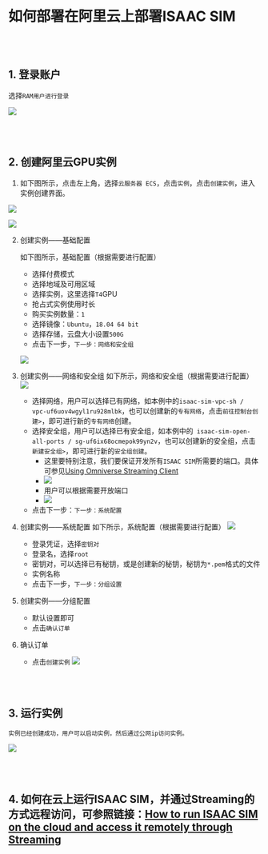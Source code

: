 # 如何部署在阿里云上部署ISAAC SIM

<br><br>
## 1. 登录账户
    
选择`RAM用户进行登录`
    
![](./images/1.1.login.JPG)

<br><br>
## 2. 创建阿里云GPU实例

1. 如下图所示，点击左上角，选择`云服务器 ECS`，点击`实例`，点击`创建实例`，进入实例创建界面。

![](./images/2.1.create_instance_entry.gif)

![](./images/2.2.create_instance_ui.JPG)

2. 创建实例——基础配置

    如下图所示，基础配置（根据需要进行配置）
    * 选择付费模式
    * 选择地域及可用区域
    * 选择实例，这里选择`T4`GPU
    * 抢占式实例使用时长
    * 购买实例数量：`1`
    * 选择镜像：`Ubuntu`，`18.04 64 bit`
    * 选择存储，云盘大小设置`500G`
    * 点击下一步，`下一步：网络和安全组 `

    ![](./images/2.2.basic_config.gif)

3. 创建实例——网络和安全组 
    如下所示，网络和安全组（根据需要进行配置）
    ![](./images/2.3.network_and_safe.gif)
    * 选择网络，用户可以选择已有网络，如本例中的`isaac-sim-vpc-sh / vpc-uf6uov4wgyl1ru928mlbk`，也可以创建新的`专有网络`，点击`前往控制台创建>`，即可进行新的`专有网络`创建。
    * 选择安全组，用户可以选择已有安全组，如本例中的` isaac-sim-open-all-ports / sg-uf6ix68ocmepok99yn2v`，也可以创建新的安全组，点击` 新建安全组>`，即可进行新的`安全组创建`。
      * 这里要特别注意，我们要保证开发所有`ISAAC SIM`所需要的端口。具体可参见[Using Omniverse Streaming Client](https://docs.omniverse.nvidia.com/app_streaming-client/app_streaming-client/user-manual.html)
      * ![](./images/2.3.1.streaming_ports.JPG)
      * 用户可以根据需要开放端口
      * ![](./images/2.3.2.open_network_ports.JPG)
    * 点击下一步：`下一步：系统配置`
4. 创建实例——系统配置
    如下所示，系统配置（根据需要进行配置）
    ![](./images/2.4.system_config.gif)
    * 登录凭证，选择`密钥对`
    * 登录名，选择`root`
    * 密钥对，可以选择已有秘钥，或是创建新的秘钥，秘钥为`*.pem`格式的文件
    * 实例名称
    * 点击下一步，`下一步：分组设置`
5. 创建实例——分组配置
   * 默认设置即可
   * 点击`确认订单`
6. 确认订单
   * 点击`创建实例`
  ![](./images/2.6.create_instance.JPG)


<br><br>   
## 3. 运行实例
    实例已经创建成功，用户可以启动实例，然后通过公网ip访问实例。
![](./images/3.1.run_instance.JPG)

<br><br>
## 4. 如何在云上运行ISAAC SIM，并通过Streaming的方式远程访问，可参照链接：[How to run ISAAC SIM on the cloud and access it remotely through Streaming](../isaac_sim_cloud_run_isaac_sim/isaac_sim_cloud_run_isaac_sim.md)



